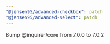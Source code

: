 ```yaml
---
"@jensen95/advanced-checkbox": patch
"@jensen95/advanced-select": patch
---
```


Bump @inquirer/core from 7.0.0 to 7.0.2

